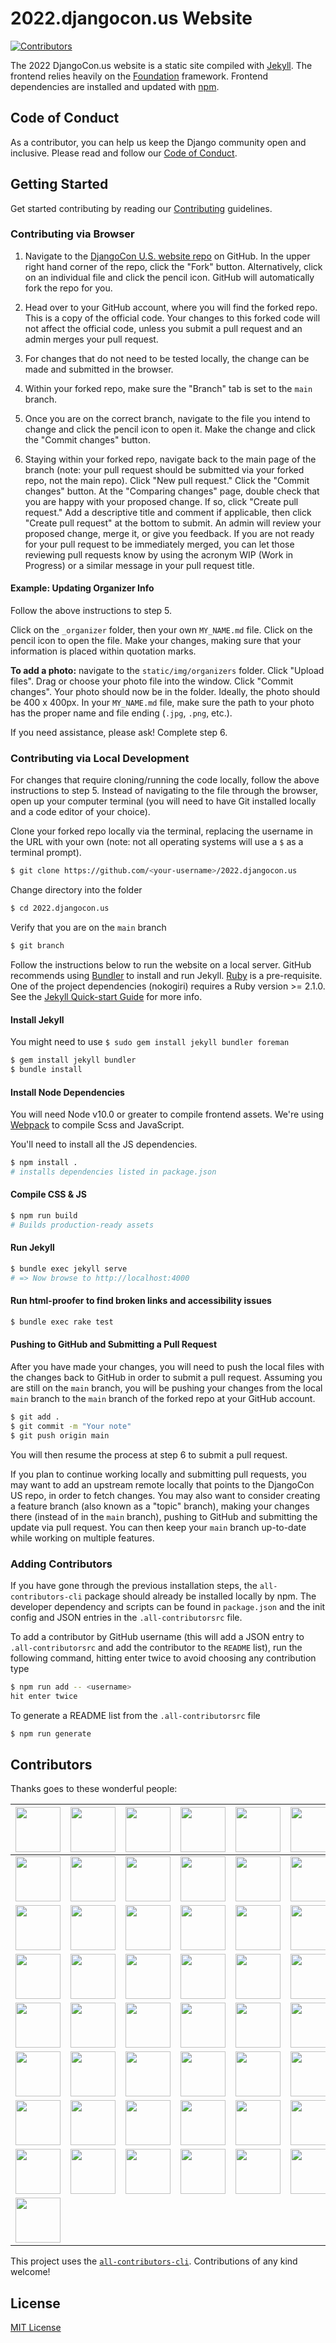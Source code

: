 # 2022.djangocon.us Website

[![Contributors](https://img.shields.io/github/contributors/djangocon/2022.djangocon.us.svg)](https://github.com/djangocon/2022.djangocon.us/graphs/contributors)

The 2022 DjangoCon.us website is a static site compiled with [Jekyll](https://jekyllrb.com/docs/home/). The frontend relies heavily on the [Foundation](http://foundation.zurb.com/sites/docs/) framework. Frontend dependencies are installed and updated with [npm](https://www.npmjs.com/).

## Code of Conduct

As a contributor, you can help us keep the Django community open and inclusive.
Please read and follow our [Code of Conduct](CODE_OF_CONDUCT.md).

## Getting Started

Get started contributing by reading our [Contributing](CONTRIBUTING.md) guidelines.

### Contributing via Browser

1. Navigate to the [DjangoCon U.S. website repo](https://github.com/djangocon/2022.djangocon.us) on GitHub. In the upper right hand corner of the repo, click the "Fork" button. Alternatively, click on an individual file and click the pencil icon. GitHub will automatically fork the repo for you.

2. Head over to your GitHub account, where you will find the forked repo. This is a copy of the official code. Your changes to this forked code will not affect the official code, unless you submit a pull request and an admin merges your pull request.

3. For changes that do not need to be tested locally, the change can be made and submitted in the browser.

4. Within your forked repo, make sure the "Branch" tab is set to the `main` branch.

5. Once you are on the correct branch, navigate to the file you intend to change and click the pencil icon to open it. Make the change and click the "Commit changes" button.

6. Staying within your forked repo, navigate back to the main page of the branch (note: your pull request should be submitted via your forked repo, not the main repo). Click "New pull request." Click the "Commit changes" button. At the "Comparing changes" page, double check that you are happy with your proposed change. If so, click "Create pull request." Add a descriptive title and comment if applicable, then click "Create pull request" at the bottom to submit. An admin will review your proposed change, merge it, or give you feedback. If you are not ready for your pull request to be immediately merged, you can let those reviewing pull requests know by using the acronym WIP (Work in Progress) or a similar message in your pull request title.

#### Example: Updating Organizer Info

Follow the above instructions to step 5.

Click on the `_organizer` folder, then your own `MY_NAME.md` file. Click on the pencil icon to open the file. Make your changes, making sure that your information is placed within quotation marks.

**To add a photo:** navigate to the `static/img/organizers` folder. Click "Upload files". Drag or choose your photo file into the window. Click "Commit changes". Your photo should now be in the folder. Ideally, the photo should be 400 x 400px. In your `MY_NAME.md` file, make sure the path to your photo has the proper name and file ending (`.jpg`, `.png`, etc.).

If you need assistance, please ask! Complete step 6.

### Contributing via Local Development

For changes that require cloning/running the code locally, follow the above instructions to step 5. Instead of navigating to the file through the browser, open up your computer terminal (you will need to have Git installed locally and a code editor of your choice).

Clone your forked repo locally via the terminal, replacing the username in the URL with your own (note: not all operating systems will use a `$` as a terminal prompt).

```bash
$ git clone https://github.com/<your-username>/2022.djangocon.us
```

Change directory into the folder

```bash
$ cd 2022.djangocon.us
```

Verify that you are on the `main` branch

```bash
$ git branch
```

Follow the instructions below to run the website on a local server. GitHub recommends using [Bundler](http://bundler.io/) to install and run Jekyll. [Ruby](https://www.ruby-lang.org) is a pre-requisite. One of the project dependencies (nokogiri) requires a Ruby version >= 2.1.0. See the [Jekyll Quick-start Guide](https://jekyllrb.com/docs/quickstart/) for more info.

#### Install Jekyll

You might need to use ```$ sudo gem install jekyll bundler foreman```

```bash
$ gem install jekyll bundler
$ bundle install
```

#### Install Node Dependencies

You will need Node v10.0 or greater to compile frontend assets. We're using [Webpack](https://webpack.js.org/) to compile Scss and JavaScript.

You'll need to install all the JS dependencies.

```bash
$ npm install .
# installs dependencies listed in package.json
```

#### Compile CSS & JS

```bash
$ npm run build
# Builds production-ready assets
```

#### Run Jekyll

```bash
$ bundle exec jekyll serve
# => Now browse to http://localhost:4000
```

#### Run html-proofer to find broken links and accessibility issues

```bash
$ bundle exec rake test
```

#### Pushing to GitHub and Submitting a Pull Request

After you have made your changes, you will need to push the local files with the changes back to GitHub in order to submit a pull request. Assuming you are still on the `main` branch, you will be pushing your changes from the local `main` branch to the `main` branch of the forked repo at your GitHub account.

```bash
$ git add .
$ git commit -m "Your note"
$ git push origin main
```

You will then resume the process at step 6 to submit a pull request.

If you plan to continue working locally and submitting pull requests, you may want to add an upstream remote locally that points to the DjangoCon US repo, in order to fetch changes. You may also want to consider creating a feature branch (also known as a "topic" branch), making your changes there (instead of in the `main` branch), pushing to GitHub and submitting the update via pull request. You can then keep your `main` branch up-to-date while working on multiple features.

### Adding Contributors

If you have gone through the previous installation steps, the `all-contributors-cli` package should already be installed locally by npm. The developer dependency and scripts can be found in `package.json` and the init config and JSON entries in the `.all-contributorsrc` file.

To add a contributor by GitHub username (this will add a JSON entry to `.all-contributorsrc` and add the contributor to the `README` list), run the following command, hitting enter twice to avoid choosing any contribution type

```bash
$ npm run add -- <username>
hit enter twice
```

To generate a README list from the `.all-contributorsrc` file

```bash
$ npm run generate
```

## Contributors

Thanks goes to these wonderful people:

<!-- ALL-CONTRIBUTORS-LIST:START - Do not remove or modify this section -->
<!-- prettier-ignore -->
| <a href='http://mtrythall.com'><img src='https://avatars2.githubusercontent.com/u/84750?v=3' width='72px;'/></a> | <a href='http://jefftriplett.com/'><img src='https://avatars2.githubusercontent.com/u/50527?v=3' width='72px;'/></a> | <a href='http://KellyCreativeTech.com'><img src='https://avatars3.githubusercontent.com/u/202590?v=3' width='72px;'/></a> | <a href='http://laceyhenschel.com'><img src='https://avatars2.githubusercontent.com/u/2286304?v=3' width='72px;'/></a> | <a href='http://katherinemichel.github.io'><img src='https://avatars3.githubusercontent.com/u/4193054?v=3' width='72px;'/></a> | <a href='http://www.PeregrineSalon.com'><img src='https://avatars3.githubusercontent.com/u/68164?v=3' width='72px;'/></a> | <a href='https://github.com/rebkin05'><img src='https://avatars1.githubusercontent.com/u/13985355?v=3' width='72px;'/></a> | <a href='https://github.com/deatonjm'><img src='https://avatars0.githubusercontent.com/u/3345131?v=3' width='72px;'/></a> |
| :---: | :---: | :---: | :---: | :---: | :---: | :---: | :---: |
| <a href='http://twitter.com/webmedic'><img src='https://avatars1.githubusercontent.com/u/744669?v=3' width='72px;'/></a> | <a href='https://github.com/Nandutu'><img src='https://avatars1.githubusercontent.com/u/7518308?v=3' width='72px;'/></a> | <a href='http:/anna-oz.tumblr.com'><img src='https://avatars2.githubusercontent.com/u/8700795?v=3' width='72px;'/></a> | <a href='http://about.me/craigbruce'><img src='https://avatars2.githubusercontent.com/u/1503648?v=3' width='72px;'/></a> | <a href='https://github.com/daheats'><img src='https://avatars2.githubusercontent.com/u/20408533?v=3' width='72px;'/></a> | <a href='https://github.com/jessiofhall'><img src='https://avatars0.githubusercontent.com/u/12751372?v=3' width='72px;'/></a> | <a href='https://github.com/SaraDGore'><img src='https://avatars3.githubusercontent.com/u/2285473?v=3' width='72px;'/></a> | <a href='http://kojoidrissa.com/'><img src='https://avatars3.githubusercontent.com/u/5251109?v=3' width='72px;'/></a> |
| <a href='https://github.com/moniquemurphy'><img src='https://avatars0.githubusercontent.com/u/13872721?v=3' width='72px;'/></a> | <a href='https://github.com/amfitz'><img src='https://avatars0.githubusercontent.com/u/15040326?v=3' width='72px;'/></a> | <a href='https://github.com/cholmes5'><img src='https://avatars2.githubusercontent.com/u/27741978?v=3' width='72px;'/></a> | <a href='http://www.databasesoup.com'><img src='https://avatars3.githubusercontent.com/u/115146?v=3' width='72px;'/></a> | <a href='http://glasnt.com'><img src='https://avatars0.githubusercontent.com/u/813732?v=3' width='72px;'/></a> | <a href='https://github.com/lgh2'><img src='https://avatars0.githubusercontent.com/u/17437250?v=4' width='72px;'/></a> | <a href='http://phildini.net'><img src='https://avatars3.githubusercontent.com/u/710999?v=4' width='72px;'/></a> | <a href='https://github.com/h34th3r329'><img src='https://avatars1.githubusercontent.com/u/15834992?v=4' width='72px;'/></a> |
| <a href='http://twitter.com/jackmccloy'><img src='https://avatars2.githubusercontent.com/u/7756138?v=4' width='72px;'/></a> | <a href='https://github.com/ariannedee'><img src='https://avatars2.githubusercontent.com/u/2425730?v=4' width='72px;'/></a> | <a href='http://ana-balica.github.io/'><img src='https://avatars3.githubusercontent.com/u/2039122?v=4' width='72px;'/></a> | <a href='http://jonibologna.com/'><img src='https://avatars0.githubusercontent.com/u/5723303?v=4' width='72px;'/></a> | <a href='http://lmdragun.github.io'><img src='https://avatars0.githubusercontent.com/u/11346889?v=4' width='72px;'/></a> | <a href='https://www.davidfischer.name/'><img src='https://avatars3.githubusercontent.com/u/185043?v=4' width='72px;'/></a> | <a href='https://github.com/fcurella'><img src='https://avatars3.githubusercontent.com/u/89607?v=4' width='72px;'/></a> | <a href='http://thekennethlove.com'><img src='https://avatars1.githubusercontent.com/u/11908?v=4' width='72px;'/></a> |
| <a href='https://github.com/katialira'><img src='https://avatars3.githubusercontent.com/u/8711200?v=4' width='72px;'/></a> | <a href='https://emullaney.github.io'><img src='https://avatars0.githubusercontent.com/u/11393311?v=4' width='72px;'/></a> | <a href='http://www.adamfast.com'><img src='https://avatars0.githubusercontent.com/u/135851?v=4' width='72px;'/></a> | <a href='http://robertroskam.com'><img src='https://avatars3.githubusercontent.com/u/806571?v=4' width='72px;'/></a> | <a href='http://www.rmcomplexity.com'><img src='https://avatars0.githubusercontent.com/u/4007280?v=4' width='72px;'/></a> | <a href='https://github.com/drewbrew'><img src='https://avatars1.githubusercontent.com/u/7773256?v=4' width='72px;'/></a> | <a href='https://github.com/oreo1029'><img src='https://avatars1.githubusercontent.com/u/24420647?v=4' width='72px;'/></a> | <a href='https://noumenal.es/'><img src='https://avatars1.githubusercontent.com/u/64686?v=4' width='72px;'/></a> |
| <a href='https://github.com/rlconley'><img src='https://avatars1.githubusercontent.com/u/6653029?v=4' width='72px;'/></a> | <a href='https://flinkman.com'><img src='https://avatars1.githubusercontent.com/u/29408?v=4' width='72px;'/></a> | <a href='https://github.com/oboechick'><img src='https://avatars1.githubusercontent.com/u/15068476?v=4' width='72px;'/></a> | <a href='http://humrich.us'><img src='https://avatars1.githubusercontent.com/u/4661889?v=4' width='72px;'/></a> | <a href='http://nicolezuckerman.com'><img src='https://avatars0.githubusercontent.com/u/2499004?v=4' width='72px;'/></a> | <a href='https://github.com/troy2914'><img src='https://avatars0.githubusercontent.com/u/8680944?v=4' width='72px;'/></a> | <a href='https://github.com/bdeangelis'><img src='https://avatars0.githubusercontent.com/u/1050007?v=4' width='72px;'/></a> | <a href='https://github.com/jlgimeno'><img src='https://avatars0.githubusercontent.com/u/17421585?v=4' width='72px;'/></a> |
| <a href='https://github.com/cedarfall'><img src='https://avatars2.githubusercontent.com/u/50991099?v=4' width='72px;'/></a> | <a href='https://github.com/VishvajitP'><img src='https://avatars3.githubusercontent.com/u/5609697?v=4' width='72px;'/></a> | <a href='http://nicoledominguez.com'><img src='https://avatars0.githubusercontent.com/u/915966?v=4' width='72px;'/></a> | <a href='https://github.com/darkcloud1801'><img src='https://avatars3.githubusercontent.com/u/5150596?v=4' width='72px;'/></a> | <a href='http://www.TheGeekyWay.com'><img src='https://avatars3.githubusercontent.com/u/8039608?v=4' width='72px;'/></a> | <a href='https://chriswilcox.dev'><img src='https://avatars2.githubusercontent.com/u/638797?v=4' width='72px;'/></a> | <a href='http://micahlyle.com'><img src='https://avatars1.githubusercontent.com/u/10660805?v=4' width='72px;'/></a> | <a href='https://github.com/apps/dependabot'><img src='https://avatars0.githubusercontent.com/in/29110?v=4' width='72px;'/></a> |
| <a href='http://snowgiraffe.com'><img src='https://avatars3.githubusercontent.com/u/59829?v=4' width='72px;'/></a> | <a href='https://dane.engineering'><img src='https://avatars3.githubusercontent.com/u/1808306?v=4' width='72px;'/></a> | <a href='http://www.DawnWages.info/apps'><img src='https://avatars1.githubusercontent.com/u/20374042?v=4' width='72px;'/></a> | <a href='https://github.com/felipe-lee'><img src='https://avatars0.githubusercontent.com/u/35938642?v=4' width='72px;'/></a> | <a href='http://frances.codes'><img src='https://avatars2.githubusercontent.com/u/15336794?v=4' width='72px;'/></a> | <a href='https://github.com/mwhansen'><img src='https://avatars3.githubusercontent.com/u/374299?v=4' width='72px;'/></a> | <a href='https://coderanger.net/'><img src='https://avatars1.githubusercontent.com/u/128243?v=4' width='72px;'/></a> | <a href='http://treyhunner.com'><img src='https://avatars0.githubusercontent.com/u/285352?v=4' width='72px;'/></a> |
| <a href='https://wsvincent.com'><img src='https://avatars0.githubusercontent.com/u/766418?v=4' width='72px;'/></a> |
<!-- ALL-CONTRIBUTORS-LIST:END -->

This project uses the [`all-contributors-cli`](https://www.npmjs.com/package/all-contributors-cli). Contributions of any kind welcome!

## License

[MIT License](LICENSE)
